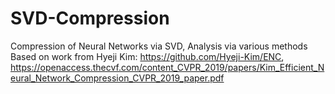 # SVD-Compression
Compression of Neural Networks via SVD, Analysis via various methods
Based on work from Hyeji Kim: https://github.com/Hyeji-Kim/ENC, https://openaccess.thecvf.com/content_CVPR_2019/papers/Kim_Efficient_Neural_Network_Compression_CVPR_2019_paper.pdf

